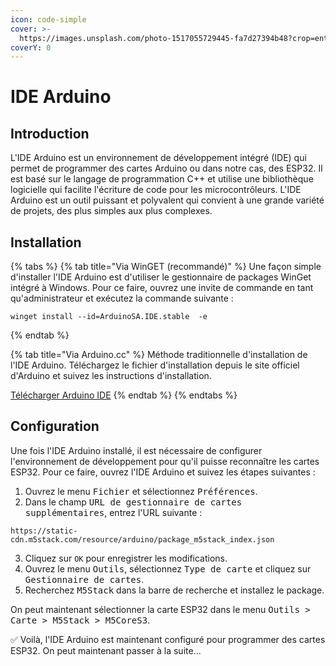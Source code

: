 ```yaml
---
icon: code-simple
cover: >-
  https://images.unsplash.com/photo-1517055729445-fa7d27394b48?crop=entropy&cs=srgb&fm=jpg&ixid=M3wxOTcwMjR8MHwxfHNlYXJjaHwxMHx8YXJkdWlub3xlbnwwfHx8fDE3NDE1NDQ1NjR8MA&ixlib=rb-4.0.3&q=85
coverY: 0
---
```


# IDE Arduino

## Introduction

L'IDE Arduino est un environnement de développement intégré (IDE) qui permet de programmer des cartes Arduino ou dans notre cas, des ESP32. Il est basé sur le langage de programmation C++ et utilise une bibliothèque logicielle qui facilite l'écriture de code pour les microcontrôleurs. L'IDE Arduino est un outil puissant et polyvalent qui convient à une grande variété de projets, des plus simples aux plus complexes.

## Installation

{% tabs %}
{% tab title="Via WinGET (recommandé)" %}
Une façon simple d'installer l'IDE Arduino est d'utiliser le gestionnaire de packages WinGet intégré à Windows. Pour ce faire, ouvrez une invite de commande en tant qu'administrateur et exécutez la commande suivante :

```shell
winget install --id=ArduinoSA.IDE.stable  -e
```
{% endtab %}

{% tab title="Via Arduino.cc" %}
Méthode traditionnelle d'installation de l'IDE Arduino. Téléchargez le fichier d'installation depuis le site officiel d'Arduino et suivez les instructions d'installation.

[Télécharger Arduino IDE](https://www.arduino.cc/en/software)
{% endtab %}
{% endtabs %}

## Configuration

Une fois l'IDE Arduino installé, il est nécessaire de configurer l'environnement de développement pour qu'il puisse reconnaître les cartes ESP32. Pour ce faire, ouvrez l'IDE Arduino et suivez les étapes suivantes :

1. Ouvrez le menu <kbd>Fichier</kbd> et sélectionnez <kbd>Préférences</kbd>.
2. Dans le champ <kbd>URL de gestionnaire de cartes supplémentaires</kbd>, entrez l'URL suivante :

```shell
https://static-cdn.m5stack.com/resource/arduino/package_m5stack_index.json
```

3. Cliquez sur `OK` pour enregistrer les modifications.
4. Ouvrez le menu <kbd>Outils</kbd>, sélectionnez <kbd>Type de carte</kbd> et cliquez sur <kbd>Gestionnaire de cartes</kbd>.
5. Recherchez <kbd>M5Stack</kbd> dans la barre de recherche et installez le package.

On peut maintenant sélectionner la carte ESP32 dans le menu <kbd>Outils > Carte > M5Stack > M5CoreS3</kbd>.

✅ Voilà, l'IDE Arduino est maintenant configuré pour programmer des cartes ESP32. On peut maintenant passer à la suite...
